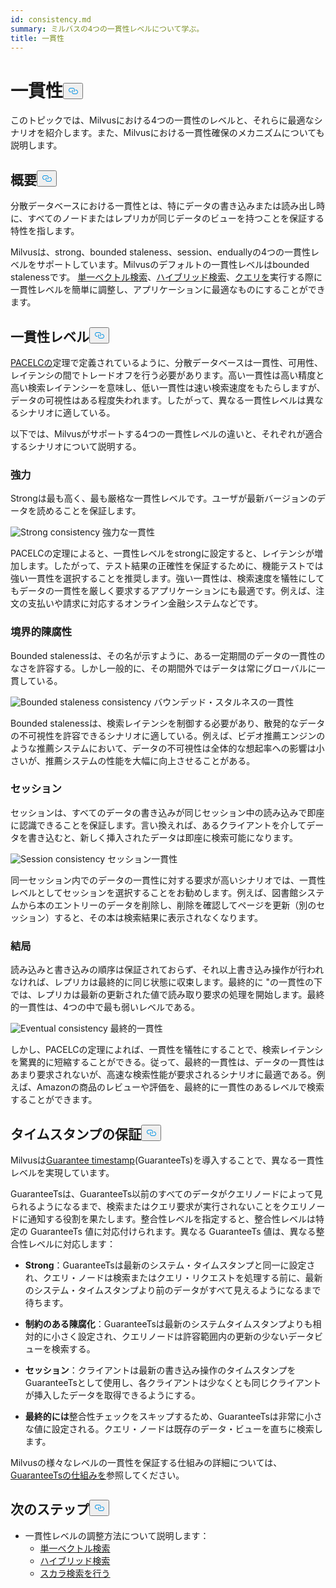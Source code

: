 ```yaml
---
id: consistency.md
summary: ミルバスの4つの一貫性レベルについて学ぶ。
title: 一貫性
---
```

<h1 id="Consistency" class="common-anchor-header">一貫性<button data-href="#Consistency" class="anchor-icon" translate="no">
      <svg translate="no"
        aria-hidden="true"
        focusable="false"
        height="20"
        version="1.1"
        viewBox="0 0 16 16"
        width="16"
      >
        <path
          fill="#0092E4"
          fill-rule="evenodd"
          d="M4 9h1v1H4c-1.5 0-3-1.69-3-3.5S2.55 3 4 3h4c1.45 0 3 1.69 3 3.5 0 1.41-.91 2.72-2 3.25V8.59c.58-.45 1-1.27 1-2.09C10 5.22 8.98 4 8 4H4c-.98 0-2 1.22-2 2.5S3 9 4 9zm9-3h-1v1h1c1 0 2 1.22 2 2.5S13.98 12 13 12H9c-.98 0-2-1.22-2-2.5 0-.83.42-1.64 1-2.09V6.25c-1.09.53-2 1.84-2 3.25C6 11.31 7.55 13 9 13h4c1.45 0 3-1.69 3-3.5S14.5 6 13 6z"
        ></path>
      </svg>
    </button></h1><p>このトピックでは、Milvusにおける4つの一貫性のレベルと、それらに最適なシナリオを紹介します。また、Milvusにおける一貫性確保のメカニズムについても説明します。</p>
<h2 id="Overview" class="common-anchor-header">概要<button data-href="#Overview" class="anchor-icon" translate="no">
      <svg translate="no"
        aria-hidden="true"
        focusable="false"
        height="20"
        version="1.1"
        viewBox="0 0 16 16"
        width="16"
      >
        <path
          fill="#0092E4"
          fill-rule="evenodd"
          d="M4 9h1v1H4c-1.5 0-3-1.69-3-3.5S2.55 3 4 3h4c1.45 0 3 1.69 3 3.5 0 1.41-.91 2.72-2 3.25V8.59c.58-.45 1-1.27 1-2.09C10 5.22 8.98 4 8 4H4c-.98 0-2 1.22-2 2.5S3 9 4 9zm9-3h-1v1h1c1 0 2 1.22 2 2.5S13.98 12 13 12H9c-.98 0-2-1.22-2-2.5 0-.83.42-1.64 1-2.09V6.25c-1.09.53-2 1.84-2 3.25C6 11.31 7.55 13 9 13h4c1.45 0 3-1.69 3-3.5S14.5 6 13 6z"
        ></path>
      </svg>
    </button></h2><p>分散データベースにおける一貫性とは、特にデータの書き込みまたは読み出し時に、すべてのノードまたはレプリカが同じデータのビューを持つことを保証する特性を指します。</p>
<p>Milvusは、strong、bounded staleness、session、enduallyの4つの一貫性レベルをサポートしています。Milvusのデフォルトの一貫性レベルはbounded stalenessです。 <a href="/docs/ja/single-vector-search.md">単一ベクトル検索</a>、<a href="/docs/ja/multi-vector-search.md">ハイブリッド検索</a>、<a href="/docs/ja/get-and-scalar-query.md">クエリを</a>実行する際に一貫性レベルを簡単に調整し、アプリケーションに最適なものにすることができます。</p>
<h2 id="Consistency-levels" class="common-anchor-header">一貫性レベル<button data-href="#Consistency-levels" class="anchor-icon" translate="no">
      <svg translate="no"
        aria-hidden="true"
        focusable="false"
        height="20"
        version="1.1"
        viewBox="0 0 16 16"
        width="16"
      >
        <path
          fill="#0092E4"
          fill-rule="evenodd"
          d="M4 9h1v1H4c-1.5 0-3-1.69-3-3.5S2.55 3 4 3h4c1.45 0 3 1.69 3 3.5 0 1.41-.91 2.72-2 3.25V8.59c.58-.45 1-1.27 1-2.09C10 5.22 8.98 4 8 4H4c-.98 0-2 1.22-2 2.5S3 9 4 9zm9-3h-1v1h1c1 0 2 1.22 2 2.5S13.98 12 13 12H9c-.98 0-2-1.22-2-2.5 0-.83.42-1.64 1-2.09V6.25c-1.09.53-2 1.84-2 3.25C6 11.31 7.55 13 9 13h4c1.45 0 3-1.69 3-3.5S14.5 6 13 6z"
        ></path>
      </svg>
    </button></h2><p><a href="https://en.wikipedia.org/wiki/PACELC_theorem">PACELCの</a>定理で定義されているように、分散データベースは一貫性、可用性、レイテンシの間でトレードオフを行う必要があります。高い一貫性は高い精度と高い検索レイテンシーを意味し、低い一貫性は速い検索速度をもたらしますが、データの可視性はある程度失われます。したがって、異なる一貫性レベルは異なるシナリオに適している。</p>
<p>以下では、Milvusがサポートする4つの一貫性レベルの違いと、それぞれが適合するシナリオについて説明する。</p>
<h3 id="Strong" class="common-anchor-header">強力</h3><p>Strongは最も高く、最も厳格な一貫性レベルです。ユーザが最新バージョンのデータを読めることを保証します。</p>
<p>
  
   <span class="img-wrapper"> <img translate="no" src="/docs/v2.4.x/assets/Consistency_Strong.png" alt="Strong consistency" class="doc-image" id="strong-consistency" />
   </span> <span class="img-wrapper"> <span>強力な一貫性</span> </span></p>
<p>PACELCの定理によると、一貫性レベルをstrongに設定すると、レイテンシが増加します。したがって、テスト結果の正確性を保証するために、機能テストでは強い一貫性を選択することを推奨します。強い一貫性は、検索速度を犠牲にしてもデータの一貫性を厳しく要求するアプリケーションにも最適です。例えば、注文の支払いや請求に対応するオンライン金融システムなどです。</p>
<h3 id="Bounded-staleness" class="common-anchor-header">境界的陳腐性</h3><p>Bounded stalenessは、その名が示すように、ある一定期間のデータの一貫性のなさを許容する。しかし一般的に、その期間外ではデータは常にグローバルに一貫している。</p>
<p>
  
   <span class="img-wrapper"> <img translate="no" src="/docs/v2.4.x/assets/Consistency_Bounded.png" alt="Bounded staleness consistency" class="doc-image" id="bounded-staleness-consistency" />
   </span> <span class="img-wrapper"> <span>バウンデッド・スタルネスの一貫性</span> </span></p>
<p>Bounded stalenessは、検索レイテンシを制御する必要があり、散発的なデータの不可視性を許容できるシナリオに適している。例えば、ビデオ推薦エンジンのような推薦システムにおいて、データの不可視性は全体的な想起率への影響は小さいが、推薦システムの性能を大幅に向上させることがある。</p>
<h3 id="Session" class="common-anchor-header">セッション</h3><p>セッションは、すべてのデータの書き込みが同じセッション中の読み込みで即座に認識できることを保証します。言い換えれば、あるクライアントを介してデータを書き込むと、新しく挿入されたデータは即座に検索可能になります。</p>
<p>
  
   <span class="img-wrapper"> <img translate="no" src="/docs/v2.4.x/assets/Consistency_Session.png" alt="Session consistency" class="doc-image" id="session-consistency" />
   </span> <span class="img-wrapper"> <span>セッション一貫性</span> </span></p>
<p>同一セッション内でのデータの一貫性に対する要求が高いシナリオでは、一貫性レベルとしてセッションを選択することをお勧めします。例えば、図書館システムから本のエントリーのデータを削除し、削除を確認してページを更新（別のセッション）すると、その本は検索結果に表示されなくなります。</p>
<h3 id="Eventually" class="common-anchor-header">結局</h3><p>読み込みと書き込みの順序は保証されておらず、それ以上書き込み操作が行われなければ、レプリカは最終的に同じ状態に収束します。最終的に &quot;の一貫性の下では、レプリカは最新の更新された値で読み取り要求の処理を開始します。最終的一貫性は、4つの中で最も弱いレベルである。</p>
<p>
  
   <span class="img-wrapper"> <img translate="no" src="/docs/v2.4.x/assets/Consistency_Eventual.png" alt="Eventual consistency" class="doc-image" id="eventual-consistency" />
   </span> <span class="img-wrapper"> <span>最終的一貫性</span> </span></p>
<p>しかし、PACELCの定理によれば、一貫性を犠牲にすることで、検索レイテンシを驚異的に短縮することができる。従って、最終的一貫性は、データの一貫性はあまり要求されないが、高速な検索性能が要求されるシナリオに最適である。例えば、Amazonの商品のレビューや評価を、最終的に一貫性のあるレベルで検索することができます。</p>
<h2 id="Guarantee-timestamp" class="common-anchor-header">タイムスタンプの保証<button data-href="#Guarantee-timestamp" class="anchor-icon" translate="no">
      <svg translate="no"
        aria-hidden="true"
        focusable="false"
        height="20"
        version="1.1"
        viewBox="0 0 16 16"
        width="16"
      >
        <path
          fill="#0092E4"
          fill-rule="evenodd"
          d="M4 9h1v1H4c-1.5 0-3-1.69-3-3.5S2.55 3 4 3h4c1.45 0 3 1.69 3 3.5 0 1.41-.91 2.72-2 3.25V8.59c.58-.45 1-1.27 1-2.09C10 5.22 8.98 4 8 4H4c-.98 0-2 1.22-2 2.5S3 9 4 9zm9-3h-1v1h1c1 0 2 1.22 2 2.5S13.98 12 13 12H9c-.98 0-2-1.22-2-2.5 0-.83.42-1.64 1-2.09V6.25c-1.09.53-2 1.84-2 3.25C6 11.31 7.55 13 9 13h4c1.45 0 3-1.69 3-3.5S14.5 6 13 6z"
        ></path>
      </svg>
    </button></h2><p>Milvusは<a href="https://github.com/milvus-io/milvus/blob/f3f46d3bb2dcae2de0bdb7bc0f7b20a72efceaab/docs/developer_guides/how-guarantee-ts-works.md">Guarantee timestamp</a>(GuaranteeTs)を導入することで、異なる一貫性レベルを実現しています。</p>
<p>GuaranteeTsは、GuaranteeTs以前のすべてのデータがクエリノードによって見られるようになるまで、検索またはクエリ要求が実行されないことをクエリノードに通知する役割を果たします。整合性レベルを指定すると、整合性レベルは特定の GuaranteeTs 値に対応付けられます。異なる GuaranteeTs 値は、異なる整合性レベルに対応します：</p>
<ul>
<li><p><strong>Strong</strong>：GuaranteeTsは最新のシステム・タイムスタンプと同一に設定され、クエリ・ノードは検索またはクエリ・リクエストを処理する前に、最新のシステム・タイムスタンプより前のデータがすべて見えるようになるまで待ちます。</p></li>
<li><p><strong>制約のある陳腐化</strong>：GuaranteeTsは最新のシステムタイムスタンプよりも相対的に小さく設定され、クエリノードは許容範囲内の更新の少ないデータビューを検索する。</p></li>
<li><p><strong>セッション</strong>：クライアントは最新の書き込み操作のタイムスタンプをGuaranteeTsとして使用し、各クライアントは少なくとも同じクライアントが挿入したデータを取得できるようにする。</p></li>
<li><p><strong>最終的には</strong>整合性チェックをスキップするため、GuaranteeTsは非常に小さな値に設定される。クエリ・ノードは既存のデータ・ビューを直ちに検索します。</p></li>
</ul>
<p>Milvusの様々なレベルの一貫性を保証する仕組みの詳細については、<a href="https://github.com/milvus-io/milvus/blob/f3f46d3bb2dcae2de0bdb7bc0f7b20a72efceaab/docs/developer_guides/how-guarantee-ts-works.md">GuaranteeTsの仕組みを</a>参照してください。</p>
<h2 id="Whats-next" class="common-anchor-header">次のステップ<button data-href="#Whats-next" class="anchor-icon" translate="no">
      <svg translate="no"
        aria-hidden="true"
        focusable="false"
        height="20"
        version="1.1"
        viewBox="0 0 16 16"
        width="16"
      >
        <path
          fill="#0092E4"
          fill-rule="evenodd"
          d="M4 9h1v1H4c-1.5 0-3-1.69-3-3.5S2.55 3 4 3h4c1.45 0 3 1.69 3 3.5 0 1.41-.91 2.72-2 3.25V8.59c.58-.45 1-1.27 1-2.09C10 5.22 8.98 4 8 4H4c-.98 0-2 1.22-2 2.5S3 9 4 9zm9-3h-1v1h1c1 0 2 1.22 2 2.5S13.98 12 13 12H9c-.98 0-2-1.22-2-2.5 0-.83.42-1.64 1-2.09V6.25c-1.09.53-2 1.84-2 3.25C6 11.31 7.55 13 9 13h4c1.45 0 3-1.69 3-3.5S14.5 6 13 6z"
        ></path>
      </svg>
    </button></h2><ul>
<li>一貫性レベルの調整方法について説明します：<ul>
<li><a href="/docs/ja/single-vector-search.md">単一ベクトル検索</a></li>
<li><a href="/docs/ja/multi-vector-search.md">ハイブリッド検索</a></li>
<li><a href="/docs/ja/get-and-scalar-query.md">スカラ検索を行う</a></li>
</ul></li>
</ul>
